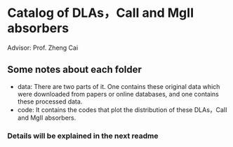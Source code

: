 # Catalog of DLAs，CaII and MgII absorbers  
Advisor: Prof. Zheng Cai  
## Some notes about each folder  
* data: There are two parts of it. One contains these original data which were downloaded from papers or online databases, and one contains these processed data.  
* code: It contains the codes that plot the distribution of these DLAs，CaII and MgII absorbers.  
### Details will be explained in the next readme  
 

